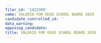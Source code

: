 ```yaml
---
filer_id: '1422389'
name: VALERIO FOR OUSD SCHOOL BOARD 2020
candidate_controlled_id: ''
data_warning: 
opposing_candidate: 
title: VALERIO FOR OUSD SCHOOL BOARD 2020
---
```

